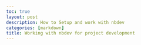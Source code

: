 ```yaml
---
toc: true
layout: post
description: How to Setup and work with nbdev
categories: [markdown]
title: Working with nbdev for project development
---
```

